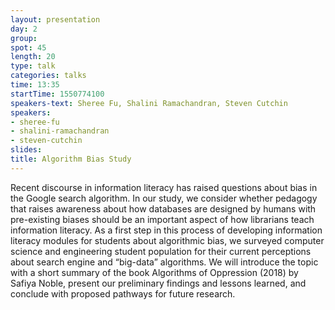 ```yaml
---
layout: presentation
day: 2
group: 
spot: 45
length: 20
type: talk
categories: talks
time: 13:35
startTime: 1550774100
speakers-text: Sheree Fu, Shalini Ramachandran, Steven Cutchin
speakers:
- sheree-fu
- shalini-ramachandran
- steven-cutchin
slides: 
title: Algorithm Bias Study
---
```

Recent discourse in information literacy has raised questions about bias in the Google search algorithm.  In our study, we consider whether pedagogy that raises awareness about how databases are designed by humans with pre-existing biases should be an important aspect of how librarians teach information literacy. As a first step in this process of developing information literacy modules for students about algorithmic bias, we surveyed computer science and engineering student population for their current perceptions about search engine and “big-data” algorithms. We will introduce the topic with a short summary of the book Algorithms of Oppression (2018) by Safiya Noble, present our preliminary findings and lessons learned, and conclude with proposed pathways for future research.